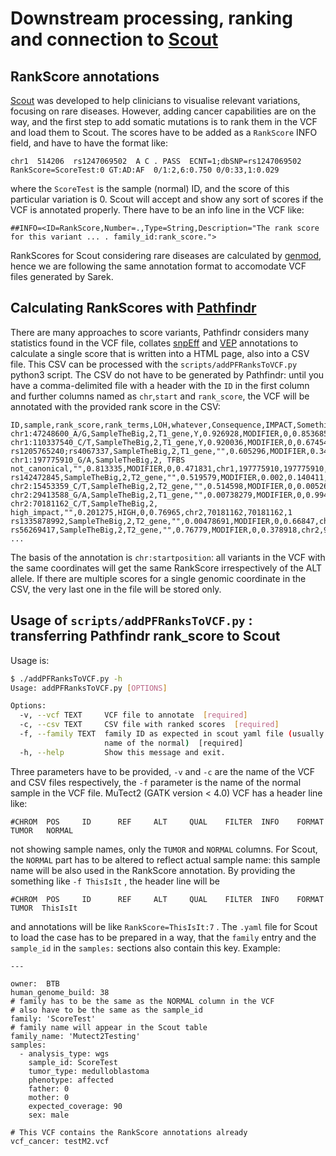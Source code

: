# Downstream processing, ranking and connection to [Scout](https://github.com/Clinical-Genomics/scout)

## RankScore annotations

[Scout](https://github.com/Clinical-Genomics/scout) was developed to help clinicians to visualise relevant
variations, focusing on rare diseases. However, adding cancer capabilities are on the way, and the first step to add
somatic mutations is to rank them in the VCF and load them to Scout. The scores have to be added as a `RankScore` INFO
field, and have to have the format like:

```
chr1  514206  rs1247069502  A C . PASS  ECNT=1;dbSNP=rs1247069502 RankScore=ScoreTest:0 GT:AD:AF  0/1:2,6:0.750 0/0:33,1:0.029
```

where the `ScoreTest` is the sample (normal) ID, and the score of this particular variation is 0. Scout will accept and
show any sort of scores if the VCF is annotated properly. There have to be an info line in the VCF like:

```
##INFO=<ID=RankScore,Number=.,Type=String,Description="The rank score for this variant ... . family_id:rank_score.">
```

RankScores for Scout considering rare diseases are calculated by [genmod](https://github.com/moonso/genmod), hence we
are following the same annotation format to accomodate VCF files generated by Sarek.

## Calculating RankScores with [Pathfindr](https://github.com/NBISweden/pathfindr) 

There are many approaches to score variants, Pathfindr considers many statistics found in the VCF file, collates
[snpEff](http://snpeff.sourceforge.net/) and [VEP](https://www.ensembl.org/info/docs/tools/vep/index.html) annotations
to calculate a single score that is written into a HTML page, also into a CSV file. This CSV can be processed with the
`scripts/addPFRanksToVCF.py` python3 script. The CSV do not have to be generated by Pathfindr: until you have a
comma-delimited file with a header with the `ID` in the first column and further columns named as `chr`,`start` and
`rank_score`, the VCF will be annotated with the provided rank score in the CSV:

```text
ID,sample,rank_score,rank_terms,LOH,whatever,Consequence,IMPACT,SomethingIrrelevant,chr,start,end,width
chr1:47248600_A/G,SampleTheBig,2,T1_gene,Y,0.926928,MODIFIER,0,0.853685,chr1,47248600,47248600,1
chr1:110337540_C/T,SampleTheBig,2,T1_gene,Y,0.920036,MODIFIER,0,0.674548,chr1,110337540,110337540,1
rs1205765240;rs4067337,SampleTheBig,2,T1_gene,"",0.605296,MODIFIER,0.348,0.209617,chr1,148963716,148963717,2
chr1:197775910_G/A,SampleTheBig,2, TFBS not_canonical,"",0.813335,MODIFIER,0,0.471831,chr1,197775910,197775910,1
rs142472845,SampleTheBig,2,T2_gene,"",0.519579,MODIFIER,0.002,0.140411,chr1,248458340,248458340,1
chr2:15453359_C/T,SampleTheBig,2,T2_gene,"",0.514598,MODIFIER,0,0.00526232,chr2,15453359,15453359,1
chr2:29413588_G/A,SampleTheBig,2,T1_gene,"",0.00738279,MODIFIER,0,0.994607,chr2,29413588,29413588,1
chr2:70181162_C/T,SampleTheBig,2, high_impact,"",0.201275,HIGH,0,0.76965,chr2,70181162,70181162,1
rs1335878992,SampleTheBig,2,T2_gene,"",0.00478691,MODIFIER,0,0.66847,chr2,80397367,80397367,1
rs56269417,SampleTheBig,2,T2_gene,"",0.76779,MODIFIER,0,0.378918,chr2,98265733,98265733,1
...
```

The basis of the annotation is `chr:startposition`: all variants in the VCF with the same coordinates will get the same
RankScore irrespectively of the ALT allele. If there are multiple scores for a single genomic coordinate in the CSV, the
very last one in the file will be stored only.

## Usage of `scripts/addPFRanksToVCF.py` : transferring Pathfindr rank_score to Scout

Usage is:
```bash
$ ./addPFRanksToVCF.py -h
Usage: addPFRanksToVCF.py [OPTIONS]

Options:
  -v, --vcf TEXT     VCF file to annotate  [required]
  -c, --csv TEXT     CSV file with ranked scores  [required]
  -f, --family TEXT  family ID as expected in scout yaml file (usually sample
                     name of the normal)  [required]
  -h, --help         Show this message and exit.
```

Three parameters have to be provided, `-v` and `-c` are the name of the VCF and CSV files respectively, the `-f`
parameter is the name of the normal sample in the VCF file. MuTect2 (GATK version < 4.0) VCF has a header line like:

```
#CHROM  POS     ID      REF     ALT     QUAL    FILTER  INFO    FORMAT  TUMOR   NORMAL
```

not showing sample names, only the `TUMOR` and `NORMAL` columns. For Scout, the `NORMAL` part has to be altered to
reflect actual sample name: this sample name will be also used in the RankScore annotation. By providing the something
like `-f ThisIsIt` , the header line will be 

```
#CHROM  POS     ID      REF     ALT     QUAL    FILTER  INFO    FORMAT  TUMOR  ThisIsIt 
```

and annotations will be like `RankScore=ThisIsIt:7` . The `.yaml` file for Scout to load the case has to be prepared in
a way, that the `family` entry and the `sample_id` in the `samples:` sections also contain this key. Example:

```
---

owner:  BTB
human_genome_build: 38
# family has to be the same as the NORMAL column in the VCF
# also have to be the same as the sample_id
family: 'ScoreTest'
# family name will appear in the Scout table
family_name: 'Mutect2Testing'
samples:
  - analysis_type: wgs
    sample_id: ScoreTest
    tumor_type: medulloblastoma
    phenotype: affected
    father: 0
    mother: 0
    expected_coverage: 90
    sex: male

# This VCF contains the RankScore annotations already  
vcf_cancer: testM2.vcf

```



